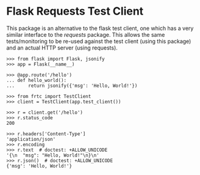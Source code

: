 # Flask Requests Test Client

This package is an alternative to the flask test client, one which has a very similar interface to the *requests* package. This allows the same tests/monitoring to be re-used against the test client (using this package) and an actual HTTP server (using requests).

```
>>> from flask import Flask, jsonify
>>> app = Flask(__name__)

>>> @app.route('/hello')
... def hello_world():
...     return jsonify({'msg': 'Hello, World!'})

>>> from frtc import TestClient
>>> client = TestClient(app.test_client())

>>> r = client.get('/hello')
>>> r.status_code
200

>>> r.headers['Content-Type']
'application/json'
>>> r.encoding
>>> r.text  # doctest: +ALLOW_UNICODE
'{\n  "msg": "Hello, World!"\n}\n'
>>> r.json()  # doctest: +ALLOW_UNICODE
{'msg': 'Hello, World!'}

```